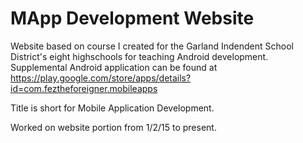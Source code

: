 MApp Development Website
==================

Website based on course I created for the Garland Indendent School District's eight highschools for teaching Android development. Supplemental Android application can be found at https://play.google.com/store/apps/details?id=com.feztheforeigner.mobileapps

Title is short for Mobile Application Development.

Worked on website portion from 1/2/15 to present.
